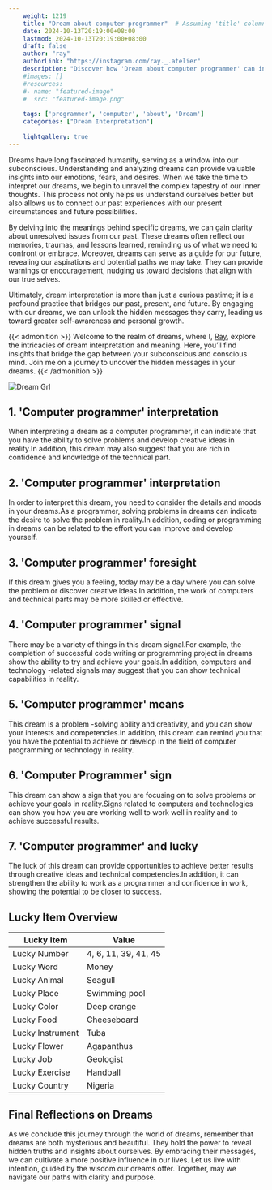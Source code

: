 ```yaml
---
    weight: 1219
    title: "Dream about computer programmer"  # Assuming 'title' column exists
    date: 2024-10-13T20:19:00+08:00
    lastmod: 2024-10-13T20:19:00+08:00
    draft: false
    author: "ray"
    authorLink: "https://instagram.com/ray._.atelier"
    description: "Discover how 'Dream about computer programmer' can interpret your future and uncover its significant meanings in your life."
    #images: []
    #resources:
    #- name: "featured-image"
    #  src: "featured-image.png"
    
    tags: ['programmer', 'computer', 'about', 'Dream']
    categories: ["Dream Interpretation"]
    
    lightgallery: true
---
```

    
Dreams have long fascinated humanity, serving as a window into our subconscious. Understanding and analyzing dreams can provide valuable insights into our emotions, fears, and desires. When we take the time to interpret our dreams, we begin to unravel the complex tapestry of our inner thoughts. This process not only helps us understand ourselves better but also allows us to connect our past experiences with our present circumstances and future possibilities.

By delving into the meanings behind specific dreams, we can gain clarity about unresolved issues from our past. These dreams often reflect our memories, traumas, and lessons learned, reminding us of what we need to confront or embrace. Moreover, dreams can serve as a guide for our future, revealing our aspirations and potential paths we may take. They can provide warnings or encouragement, nudging us toward decisions that align with our true selves.

Ultimately, dream interpretation is more than just a curious pastime; it is a profound practice that bridges our past, present, and future. By engaging with our dreams, we can unlock the hidden messages they carry, leading us toward greater self-awareness and personal growth.

{{< admonition >}}
Welcome to the realm of dreams, where I, [Ray](https://instagram.com/ray._.atelier), explore the intricacies of dream interpretation and meaning. Here, you’ll find insights that bridge the gap between your subconscious and conscious mind. Join me on a journey to uncover the hidden messages in your dreams.
{{< /admonition >}}

![Dream Grl](https://cdn.pixabay.com/photo/2017/11/02/03/35/gothic-2910057_1280.jpg "Dream Grl")

## 1. 'Computer programmer' interpretation
When interpreting a dream as a computer programmer, it can indicate that you have the ability to solve problems and develop creative ideas in reality.In addition, this dream may also suggest that you are rich in confidence and knowledge of the technical part.

## 2. 'Computer programmer' interpretation
In order to interpret this dream, you need to consider the details and moods in your dreams.As a programmer, solving problems in dreams can indicate the desire to solve the problem in reality.In addition, coding or programming in dreams can be related to the effort you can improve and develop yourself.

## 3. 'Computer programmer' foresight
If this dream gives you a feeling, today may be a day where you can solve the problem or discover creative ideas.In addition, the work of computers and technical parts may be more skilled or effective.

## 4. 'Computer programmer' signal
There may be a variety of things in this dream signal.For example, the completion of successful code writing or programming project in dreams show the ability to try and achieve your goals.In addition, computers and technology -related signals may suggest that you can show technical capabilities in reality.

## 5. 'Computer programmer' means
This dream is a problem -solving ability and creativity, and you can show your interests and competencies.In addition, this dream can remind you that you have the potential to achieve or develop in the field of computer programming or technology in reality.

## 6. 'Computer Programmer' sign
This dream can show a sign that you are focusing on to solve problems or achieve your goals in reality.Signs related to computers and technologies can show you how you are working well to work well in reality and to achieve successful results.

## 7. 'Computer programmer' and lucky
The luck of this dream can provide opportunities to achieve better results through creative ideas and technical competencies.In addition, it can strengthen the ability to work as a programmer and confidence in work, showing the potential to be closer to success.

## Lucky Item Overview
| Lucky Item          | Value              |
|---------------|--------------------|
| Lucky Number        | 4, 6, 11, 39, 41, 45  |
| Lucky Word          | Money |
| Lucky Animal        | Seagull |
| Lucky Place         | Swimming pool     |
| Lucky Color         | Deep orange     |
| Lucky Food          | Cheeseboard      |
| Lucky Instrument    | Tuba |
| Lucky Flower        | Agapanthus    |
| Lucky Job           | Geologist       |
| Lucky Exercise      | Handball  |
| Lucky Country       | Nigeria    |


##  Final Reflections on Dreams

As we conclude this journey through the world of dreams, remember that dreams are both mysterious and beautiful. They hold the power to reveal hidden truths and insights about ourselves. By embracing their messages, we can cultivate a more positive influence in our lives. Let us live with intention, guided by the wisdom our dreams offer. Together, may we navigate our paths with clarity and purpose.

